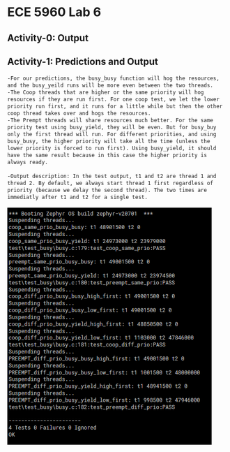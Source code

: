 # ECE 5960 Lab 6

Activity-0: Output
--------------------------------------------


Activity-1: Predictions and Output
--------------------------------------------
	-For our predictions, the busy_busy function will hog the resources, and the busy_yeild runs will be more even between the two threads.
 	-The Coop threads that are higher or the same priority will hog resources if they are run first. For one coop test, we let the lower priority run first, and it runs for a little while but then the other coop thread takes over and hogs the resources.
	-The Prempt threads will share resources much better. For the same priority test using busy_yield, they will be even. But for busy_buy only the first thread will run. For different priorities, and using busy_busy, the higher priority will take all the time (unless the lower priority is forced to run first). Using busy_yield, it should have the same result because in this case the higher priority is always ready.

  	-Output description: In the test output, t1 and t2 are thread 1 and thread 2. By default, we always start thread 1 first regardless of priority (because we delay the second thread). The two times are immediatly after t1 and t2 for a single test.
   
![alt](activity_1_output.png)
